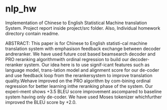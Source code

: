 # nlp_hw
Implementation of Chinese to English Statistical Machine translation System.
Project report inside project/src folder.
Also, Individual homework directory contain readme.

ABSTRACT:
This paper is for Chinese to English statisti-cal machine translation system with emphasison  feedback  exchange  between  decoder  andreranker. We have used future cost based beamsearch decoder and PRO reranking algorithmwith ordinal regression to build our decoder-reranker system. Our idea here is to use signif-icant features such as language model, trans-lation model and alignment score for our de-coder and use feedback loop from the rerankersystem  to  improve  translation  quality.Wehave improved on the PRO algorithm by com-bining ordinal regression for better learning inthe reranking phase of the system. Our experi-ment shows +3.5 BLEU score improvement ascompared to baseline system having only de-coder.  We have used Moses tokenizer whichfurther improved the BLEU score by +2.0.
